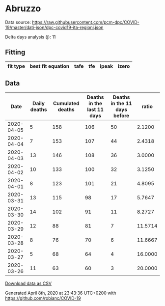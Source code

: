 # Abruzzo

Data source: https://raw.githubusercontent.com/pcm-dpc/COVID-19/master/dati-json/dpc-covid19-ita-regioni.json

Delta days analysis (j): 11

## Fitting 
|fit type|best fit equation|tafe|tfe|ipeak|izero|
|-------|-----|--------|------|---|---|

## Data
|Date|Daily deaths|Cumulated deaths|Deaths in the last 11 days|Deaths in the 11 days before|ratio|
|----|----------|-----------|-------|--------------------|-----|
|2020-04-05|5|158|106|50|2.1200|
|2020-04-04|7|153|107|44|2.4318|
|2020-04-03|13|146|108|36|3.0000|
|2020-04-02|10|133|100|32|3.1250|
|2020-04-01|8|123|101|21|4.8095|
|2020-03-31|13|115|98|17|5.7647|
|2020-03-30|14|102|91|11|8.2727|
|2020-03-29|12|88|81|7|11.5714|
|2020-03-28|8|76|70|6|11.6667|
|2020-03-27|5|68|64|4|16.0000|
|2020-03-26|11|63|60|3|20.0000|

[Download data as CSV](COVID-19_abruzzo_j11_2020-04-05.csv)

Generated April 8th, 2020 at 23:43:36 UTC+0200 with https://github.com/robianc/COVID-19

